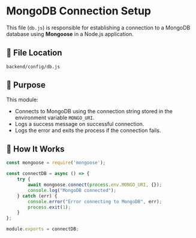 # MongoDB Connection Setup

This file (`db.js`) is responsible for establishing a connection to a MongoDB database using **Mongoose** in a Node.js application.

## 📁 File Location

`backend/config/db.js`

## 📌 Purpose

This module:
- Connects to MongoDB using the connection string stored in the environment variable `MONGO_URI`.
- Logs a success message on successful connection.
- Logs the error and exits the process if the connection fails.

## 🧠 How It Works

```js
const mongoose = require('mongoose');

const connectDB = async () => {
    try {
        await mongoose.connect(process.env.MONGO_URI, {});
        console.log("MongoDB connected");
    } catch (err) {
        console.error("Error connecting to MongoDB", err);
        process.exit(1);
    }
};

module.exports = connectDB;
```